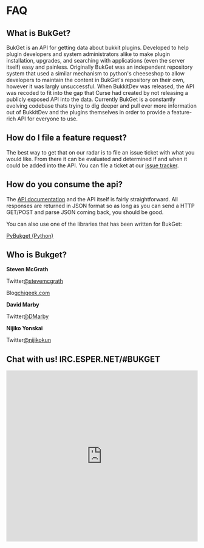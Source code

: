 
# FAQ

## What is <strong>BukGet?</strong>

BukGet is an API for getting data about bukkit plugins.  Developed to help plugin developers and
system administrators alike to make plugin installation, upgrades, and
searching with applications (even the server itself) easy and painless.
Originally BukGet was an independent repository system that used a similar
mechanism to python's cheeseshop to allow developers to maintain the content
in BukGet's repository on their own, however it was largly unsuccessful.  When
BukkitDev was released, the API was recoded to fit into the gap that Curse had
created by not releasing a publicly exposed API into the data.
Currently BukGet is a constantly evolving codebase thats trying to dig deeper
and pull ever more information out of BukkitDev and the plugins themselves in
order to provide a feature-rich API for everyone to use.

## How do I <strong>file a feature request?</strong>

The best way to get that on our radar is to file an issue ticket with what you would like.  From there it can be evaluated and determined if and when it could be added into the API. You can file a ticket at our [issue tracker](https://github.com/BukGet/api/issues).

## How do you <strong>consume the api?</strong>

The [API documentation](/documentation) and the API itself is fairly straightforward. All responses are returned in JSON format so as long as you can send a HTTP GET/POST and parse JSON coming back, you should be good.

You can also use one of the libraries that has been written for BukGet:

[PyBukget (Python)](https://github.com/BukGet/pybukget)


## Who is <strong>Bukget?</strong>

<div class="who">
	<div class="image" style="background: url(http://gravatar.com/avatar/d41458859a34ffb1dc81cca0636bd880?s=200) no-repeat center center;"></div>
	<strong class="name">Steven McGrath</strong>
	<p>Twitter<a href="http://twitter.com/stevemcgrath">@stevemcgrath</a></p>
	<p>Blog<a href="http://chigeek.com">chigeek.com</a></p>
</div>

<div class="who">
	<div class="image" style="background: url(http://gravatar.com/avatar/978e056720f0b8abf450eac3898b11af?s=200) no-repeat center center;"></div>
	<strong class="name">David Marby</strong>
	<p>Twitter<a href="http://twitter.com/DMarby">@DMarby</a></p>
</div>

<div class="who">
	<div class="image" style="background: url(http://gravatar.com/avatar/9736419d309f4ad6a4caf9420b56f1af?s=200) no-repeat center center;"></div>
	<strong class="name">Nijiko Yonskai</strong>
	<p>Twitter<a href="http://twitter.com/Nijikokun">@nijikokun</a></p>
</div>
<div class="clear"></div>

## Chat with us! <strong>IRC.ESPER.NET/#BUKGET</strong>
<iframe src="https://kiwiirc.com/client/irc.esper.net/?nick=kiwi_?#bukget" style="border:0; width:100%; height:450px;"></iframe>